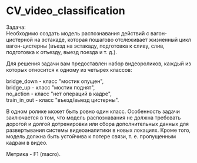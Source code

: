 # CV_video_classification

Задача:  
Необходимо создать модель распознавания действий с вагон-цистерной на эстакаде, которая пошагово отслеживает жизненный цикл вагон-цистерны (въезд на эстакаду, подготовка к сливу, слив, подготовка к отъезду, выезд поезда и т. д.).

Для решения задачи вам предоставлен набор видеороликов, каждый из которых относится к одному из четырех классов:

bridge_down - класс "мостик опущен",  
bridge_up - класс "мостик поднят",   \
no_action - класс "нет операций в кадре",  
train_in_out - класс "въезд/выезд цистерны".

В одном ролике может быть ровно один класс. Особенность задачи заключается в том, что модель распознавания не должна требовать дорогой и долгой дотренировки или сбора дополнительных данных для развертывания системы видеоаналитики в новых локациях. Кроме того, модель должна быть устойчива к потере связи, т. е. пропущенным кадрам в видео.

Метрика - F1 (macro).
